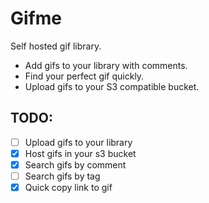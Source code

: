 # Gifme

Self hosted gif library.

- Add gifs to your library with comments.
- Find your perfect gif quickly.
- Upload gifs to your S3 compatible bucket.

## TODO:

- [ ] Upload gifs to your library
- [x] Host gifs in your s3 bucket
- [x] Search gifs by comment
- [ ] Search gifs by tag
- [x] Quick copy link to gif
